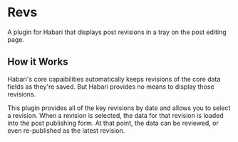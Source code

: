 # Revs
A plugin for Habari that displays post revisions in a tray on the post editing page.

## How it Works

Habari's core capaibilities automatically keeps revisions of the core data fields as they're saved.  But Habari provides no means to display those revisions.

This plugin provides all of the key revisions by date and allows you to select a revision.  When a revision is selected, the data for that revision is loaded into the post publishing form.  At that point, the data can be reviewed, or even re-published as the latest revision.

